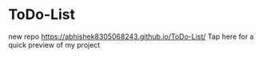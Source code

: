 # ToDo-List
new repo
https://abhishek8305068243.github.io/ToDo-List/ Tap here for a quick preview of my project
